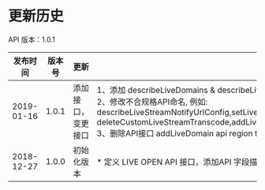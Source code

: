 # 更新历史 #
API 版本：1.0.1

|发布时间|版本号|更新|说明|
|------------|-------|------|-------|
|2019-01-16|1.0.1| 添加接口，变更接口 |  1、添加 describeLiveDomains & describeLiveStreamOnlineList & describeLiveStreamPublishList & addLiveRecordTask <br> 2、修改不合规格API命名, 例如: <br> describeLiveStreamNotifyUrlConfig,setLiveStreamNotifyUrlConfig,deleteLiveStreamUrlNotifyConfig,addCustomLiveStreamTranscode,<br> deleteCustomLiveStreamTranscode,addLiveStreamRecordNotifyConfig,addLiveStreamSnapshotNotifyConfig <br> 3、删除API接口 addLiveDomain api region type and  describeLiveDomainDetail api contains publishDomain & playDomain region type|
|2018-12-27|1.0.0| 初始化版本 |* 定义 LIVE OPEN API 接口，添加API 字段描述及接口含义|
